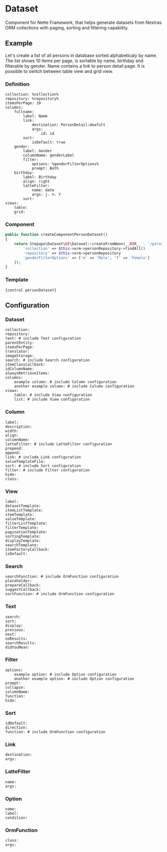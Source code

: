 # Dataset

Component for Nette Framework, that helps generate datasets from Nextras ORM collections with paging, sorting and filtering capability.

## Example

Let's create a list of all persons in database sorted alphabeticaly by name. The list shows 10 items per page, is sortable by name, birthday and filterable by gender. Name contains a link to person detail page. It is possible to switch between table view and grid view.

### Definition

```neon
collection: %collection%
repository: %repository%
itemsPerPage: 10
columns:
	fullname:
		label: Name
		link:
			destination: PersonDetail:deafult
			args:
				id: id
		sort:
			isDefault: true
	gender:
		label: Gender
		columnName: genderLabel
		filter:
			options: %genderFilterOptions%
			prompt: Both		
	birthday:
		label: Birthday
		align: right
		latteFilter:
			name: date
			args: j. n. Y
		sort:
views:
	table:
	grid:
```

### Component

```php
public function createComponentPersonDataset()
{
	return Stepapo\Dataset\UI\Dataset::createFromNeon(__DIR__ . '/personDataset.neon', [
		'collection' => $this->orm->personRepository->findAll()
		'repository' => $this->orm->personRepository
		'genderFilterOptions' => ['m' => 'Male', 'f' => 'Female']
	]);
}
```

### Template

```latte
{control personDataset}
```

## Configuration

### Dataset

```neon
collection:
repository:
text: # include Text configuration
parentEntity:
itemsPerPage:
translator:
imageStorage:
search: # include Search configuration
itemClassCallback:
idColumnName:
alwaysRetrieveItems:
columns:
	example column: # include Column configuration
 	another example column: # include Column configuration
views:
	table: # include View configuration
	list: # include View configuration
```

### Column

```neon
label:
description:
width:
align:
columnName:
latteFilter: # include LatteFilter configuration
prepend:
append:
link: # include Link configuration
valueTemplateFile:
sort: # include Sort configuration
filter: # include Filter configuration
hide:
class:
```

### View

```neon
label:
datasetTemplate:
itemListTemplate:
itemTemplate:
valueTemplate:
filterListTemplate:
filterTemplate:
paginationTemplate:
sortingTemplate:
displayTemplate:
searchTemplate:
itemFactoryCallback:
isDefault:
```

### Search

```neon
searchFunction: # include OrmFunction configuration
placeholder:
prepareCallback:
suggestCallback:
sortFunction: # include OrmFunction configuration 
```

### Text

```neon
search:
sort:
display:
previous:
next:
noResults:
searchResults:
didYouMean:
```

### Filter

```neon
options:
	example option: # include Option configuration
	another example option: # include Option configuration
prompt:
collapse:
columnName:
function:
hide:
```

### Sort

```neon
idDefault:
direction:
function: # include OrmFunction configuration
```

### Link

```neon
destination:
args:
```

### LatteFilter

```neon
name:
args:
```

### Option

```neon
name:
label:
condition:
```

### OrmFunction

```neon
class:
args:
```
